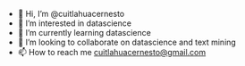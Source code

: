 - 👋 Hi, I’m @cuitlahuacernesto
- 👀 I’m interested in datascience
- 🌱 I’m currently learning datascience
- 💞️ I’m looking to collaborate on datascience and text mining
- 📫 How to reach me cuitlahuacernesto@gmail.com

<!---
cuitlahuacernesto/cuitlahuacernesto is a ✨ special ✨ repository because its `README.md` (this file) appears on your GitHub profile.
You can click the Preview link to take a look at your changes.
--->
